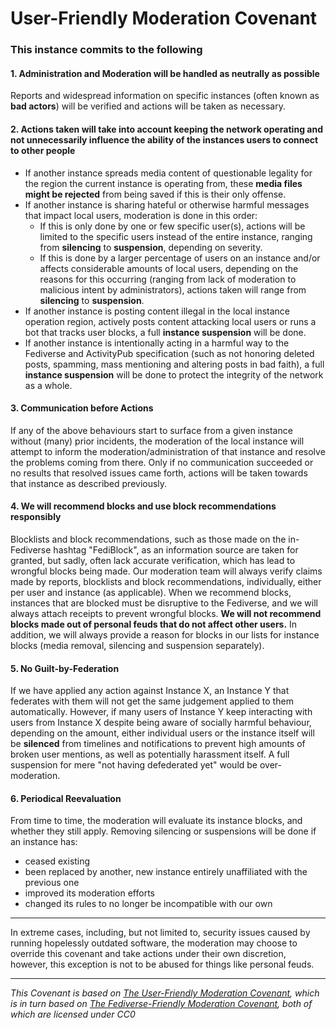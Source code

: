 # User-Friendly Moderation Covenant

### This instance commits to the following

#### 1. Administration and Moderation will be handled as neutrally as possible
Reports and widespread information on specific instances (often known as **bad actors**) will be verified
and actions will be taken as necessary.

#### 2. Actions taken will take into account keeping the network operating and not unnecessarily influence the ability of the instances users to connect to other people
* If another instance spreads media content of questionable legality for the region the current instance
  is operating from, these **media files might be rejected** from being saved if this is their only offense.
* If another instance is sharing hateful or otherwise harmful messages that impact local users, moderation is done in this order:
  * If this is only done by one or few specific user(s), actions will be limited to the specific users instead of the entire instance, ranging from **silencing** to **suspension**, depending on severity.
  * If this is done by a larger percentage of users on an instance and/or affects considerable amounts of local users, depending on the reasons for this occurring (ranging from lack of moderation to malicious intent by administrators), actions taken will range from **silencing** to **suspension**.
* If another instance is posting content illegal in the local instance operation region, actively posts content
  attacking local users or runs a bot that tracks user blocks, a full **instance suspension** will be done.
* If another instance is intentionally acting in a harmful way to the Fediverse and ActivityPub specification (such as not honoring deleted posts, spamming, mass mentioning and altering posts in bad faith), a full **instance suspension** will be done to protect the integrity of the network as a whole.
  
#### 3. Communication before Actions
If any of the above behaviours start to surface from a given instance without (many) prior incidents, the moderation of the local instance will attempt
to inform the moderation/administration of that instance and resolve the problems coming from there. Only if no communication succeeded or no results that resolved issues came forth, actions will be taken towards that instance as described previously.
  
#### 4. We will recommend blocks and use block recommendations responsibly
Blocklists and block recommendations, such as those made on the in-Fediverse hashtag "FediBlock", as an information source are taken for granted, but sadly, often lack accurate verification, which has lead to wrongful blocks being made. Our moderation team will always verify claims made by reports, blocklists and block recommendations, individually, either per user and instance (as applicable). When we recommend blocks, instances that are blocked must be disruptive to the Fediverse, and we will always attach receipts to prevent wrongful blocks. **We will not recommend blocks made out of personal feuds that do not affect other users.**
In addition, we will always provide a reason for blocks in our lists for instance blocks (media removal, silencing and suspension separately).

#### 5. No Guilt-by-Federation
If we have applied any action against Instance X, an Instance Y that federates with them will not get the same judgement applied to them automatically. However, if many users of Instance Y keep interacting with users from Instance X despite being aware of socially harmful behaviour, depending on the amount, either individual users or the instance itself will be **silenced** from timelines and notifications to prevent high amounts of broken user mentions, as well as potentially harassment itself. A full suspension for mere "not having defederated yet" would be over-moderation.

#### 6. Periodical Reevaluation
From time to time, the moderation will evaluate its instance blocks, and whether they still apply. Removing silencing or suspensions will be done if an instance has:
* ceased existing
* been replaced by another, new instance entirely unaffiliated with the previous one
* improved its moderation efforts
* changed its rules to no longer be incompatible with our own

---

In extreme cases, including, but not limited to, security issues caused by running hopelessly outdated software, the moderation may choose to override this covenant and take actions under their own discretion, however, this exception is not to be abused for things like personal feuds.

---

_This Covenant is based on [The User-Friendly Moderation Covenant](https://github.com/kescherCode/user-friendly-moderation-covenant), which is in turn based on [The Fediverse-Friendly Moderation Covenant](https://github.com/pixeldesu/fediverse-friendly-moderation-covenant), both of which are licensed under CC0_
